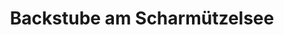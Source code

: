 ---
title: "Backstube am Scharmützelsee"
url: /diensdorf-radlow/backstube-am-scharmuetzelsee/
shop: Bäckerei
---